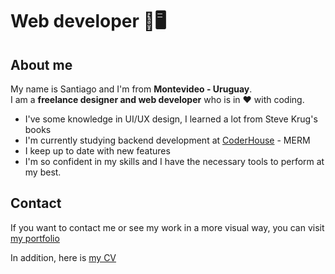 # Web developer 📱🖥

## About me

My name is Santiago and I'm from <strong>Montevideo - Uruguay</strong>.<br>I am a <strong>freelance designer and web developer</strong> who is in ❤ with coding.

<ul>
    <li>I've some knowledge in UI/UX design, I learned a lot from Steve Krug's books</li>
    <li>I'm currently studying backend development at <a href="https://www.coderhouse.com.uy/">CoderHouse</a> - MERM</li>
    <li>I keep up to date with new features</li>
    <li>I'm so confident in my skills and I have the necessary tools to perform at my best.</li>
</ul>

## Contact

If you want to contact me or see my work in a more visual way, you can visit <a href="#" target="_blank">my portfolio</a>

In addition, here is <a href="#cv">my CV</a>
